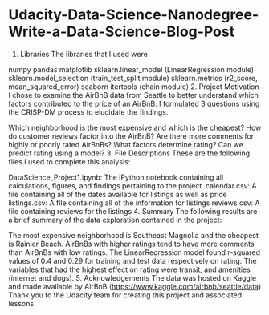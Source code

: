 # Udacity-Data-Science-Nanodegree-Write-a-Data-Science-Blog-Post

1. Libraries
The libraries that I used were

numpy
pandas
matplotlib
sklearn.linear_model (LinearRegression module)
sklearn.model_selection (train_test_split module)
sklearn.metrics (r2_score, mean_squared_error)
seaborn
itertools (chain module)
2. Project Motivation
I chose to examine the AirBnB data from Seattle to better understand which factors contributed to the price of an AirBnB. I formulated 3 questions using the CRISP-DM process to elucidate the findings.

Which neighborhood is the most expensive and which is the cheapest?
How do customer reviews factor into the AirBnB? Are there more comments for highly or poorly rated AirBnBs?
What factors determine rating? Can we predict rating using a model?
3. File Descriptions
These are the following files I used to complete this analysis:

DataScience_Project1.ipynb: The iPython notebook containing all calculations, figures, and findings pertaining to the project.
calendar.csv: A file containing all of the dates available for listings as well as price
listings.csv: A file containing all of the information for listings
reviews.csv: A file containing reviews for the listings
4. Summary
The following results are a brief summary of the data exploration contained in the project:

The most expensive neighborhood is Southeast Magnolia and the cheapest is Rainier Beach.
AirBnBs with higher ratings tend to have more comments than AirBnBs with low ratings.
The LinearRegression model found r-squared values of 0.4 and 0.29 for training and test data respectively on rating.
The variables that had the highest effect on rating were transit, and amenities (internet and dogs).
5. Acknowledgements
The data was hosted on Kaggle and made available by AirBnB (https://www.kaggle.com/airbnb/seattle/data) Thank you to the Udacity team for creating this project and associated lessons.
